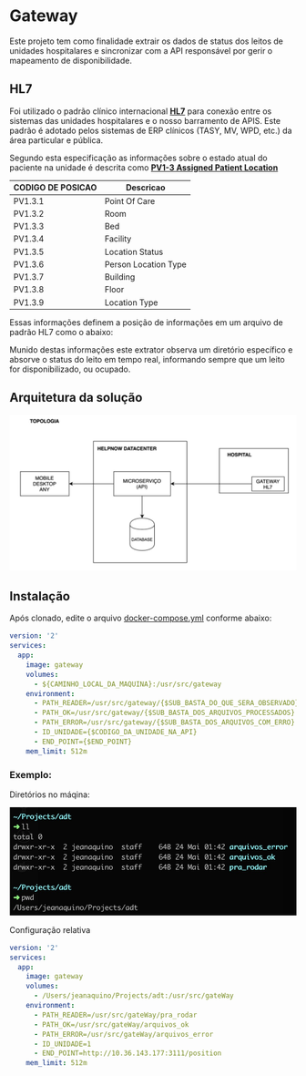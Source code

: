 # **Gateway**

Este projeto tem como finalidade extrair os dados de status dos leitos de unidades hospitalares e sincronizar com a API responsável por gerir o mapeamento de disponibilidade.

## HL7

Foi utilizado o padrão clínico internacional [**HL7**](https://www.hl7.org/) para conexão entre os sistemas das unidades hospitalares e o nosso barramento de APIS. Este padrão é adotado pelos sistemas de ERP clínicos (TASY, MV, WPD, etc.) da área particular e pública.

Segundo esta especificação as informações sobre o estado atual do paciente na unidade é descrita como [**PV1-3 Assigned Patient Location**](https://hl7-definition.caristix.com/v2/HL7v2.3/Fields/PV1.3)

| CODIGO DE POSICAO | Descricao 
|-------------------|------------------
| PV1.3.1           |  Point Of Care  
| PV1.3.2           |  Room 
| PV1.3.3           |  Bed
| PV1.3.4           |  Facility 
| PV1.3.5           |  Location Status 
| PV1.3.6           |  Person Location Type 
| PV1.3.7           |  Building
| PV1.3.8           |  Floor 
| PV1.3.9           |  Location Type 

Essas informações definem a posição de informações em um arquivo de padrão HL7 como o abaixo:


Munido destas informações este extrator observa um diretório específico e absorve o status do leito em tempo real, informando sempre que um leito for disponibilizado, ou ocupado.

## Arquitetura da solução

![alt text](/assets/topologia.jpeg?raw=true)

## Instalação

Após clonado, edite o arquivo [docker-compose.yml](/docker/docker-compose.yml) conforme abaixo:

````yml
version: '2'
services:
  app:
    image: gateway
    volumes:
      - ${CAMINHO_LOCAL_DA_MAQUINA}:/usr/src/gateway
    environment:
      - PATH_READER=/usr/src/gateway/{$SUB_BASTA_DO_QUE_SERA_OBSERVADO}
      - PATH_OK=/usr/src/gateway/{$SUB_BASTA_DOS_ARQUIVOS_PROCESSADOS}
      - PATH_ERROR=/usr/src/gateway/{$SUB_BASTA_DOS_ARQUIVOS_COM_ERRO}
      - ID_UNIDADE={$CODIGO_DA_UNIDADE_NA_API}
      - END_POINT={$END_POINT}
    mem_limit: 512m
````

 ### Exemplo:

Diretórios no máqina:

![alt text](/assets/caminhos.jpeg?raw=true)

Configuração relativa

````yml
version: '2'
services:
  app:
    image: gateway
    volumes:
      - /Users/jeanaquino/Projects/adt:/usr/src/gateWay
    environment:
      - PATH_READER=/usr/src/gateWay/pra_rodar
      - PATH_OK=/usr/src/gateWay/arquivos_ok
      - PATH_ERROR=/usr/src/gateWay/arquivos_error
      - ID_UNIDADE=1
      - END_POINT=http://10.36.143.177:3111/position
    mem_limit: 512m
````